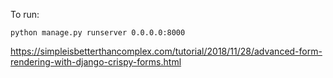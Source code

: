To run:

```
python manage.py runserver 0.0.0.0:8000
```

https://simpleisbetterthancomplex.com/tutorial/2018/11/28/advanced-form-rendering-with-django-crispy-forms.html
